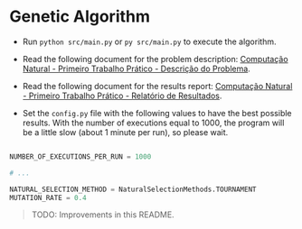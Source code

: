 # Genetic Algorithm

- Run `python src/main.py` or `py src/main.py` to execute the algorithm.

- Read the following document for the problem description: 
[Computação Natural - Primeiro Trabalho Prático - Descrição do Problema](./docs/descricao-do-problema.pdf).

- Read the following document for the results report: 
[Computação Natural - Primeiro Trabalho Prático - Relatório de Resultados](./docs/relatorio-de-resultados.pdf).

- Set the `config.py` file with the following values to have the best possible results. With the number of executions equal to 1000, the program will be a little slow (about 1 minute per run), so please wait.

```python

NUMBER_OF_EXECUTIONS_PER_RUN = 1000

# ...

NATURAL_SELECTION_METHOD = NaturalSelectionMethods.TOURNAMENT
MUTATION_RATE = 0.4

```

> TODO: Improvements in this README.
